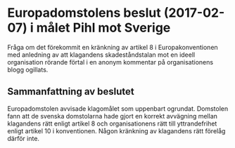 # Europadomstolens beslut (2017-02-07) i målet Pihl mot Sverige

Fråga om det förekommit en kränkning av artikel 8 i Europakonventionen med anledning av att klagandens skadeståndstalan mot en ideell organisation rörande förtal i en anonym kommentar på organisationens blogg ogillats.


## Sammanfattning av beslutet

Europadomstolen avvisade klagomålet som uppenbart ogrundat. Domstolen fann att de svenska domstolarna hade gjort en korrekt avvägning mellan klagandens rätt enligt artikel 8 och organisationens rätt till yttrandefrihet enligt artikel 10 i konventionen. Någon kränkning av klagandens rätt förelåg därför inte.
